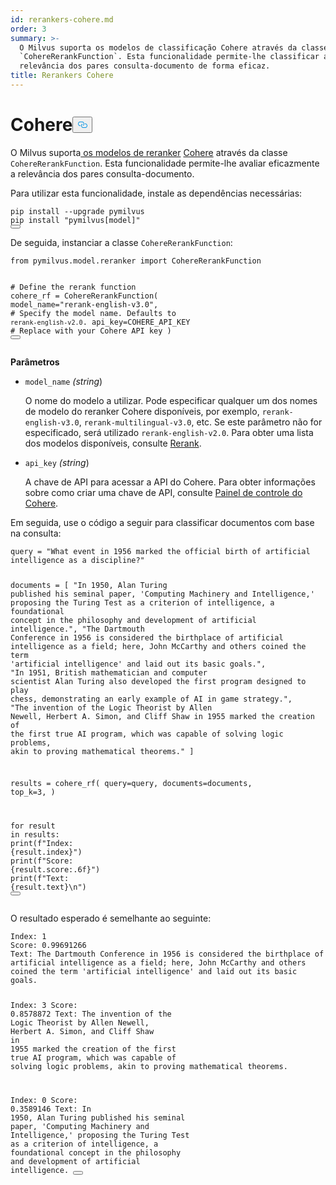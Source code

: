 ```yaml
---
id: rerankers-cohere.md
order: 3
summary: >-
  O Milvus suporta os modelos de classificação Cohere através da classe
  `CohereRerankFunction`. Esta funcionalidade permite-lhe classificar a
  relevância dos pares consulta-documento de forma eficaz.
title: Rerankers Cohere
---
```

<h1 id="Cohere" class="common-anchor-header">Cohere<button data-href="#Cohere" class="anchor-icon" translate="no">
      <svg translate="no"
        aria-hidden="true"
        focusable="false"
        height="20"
        version="1.1"
        viewBox="0 0 16 16"
        width="16"
      >
        <path
          fill="#0092E4"
          fill-rule="evenodd"
          d="M4 9h1v1H4c-1.5 0-3-1.69-3-3.5S2.55 3 4 3h4c1.45 0 3 1.69 3 3.5 0 1.41-.91 2.72-2 3.25V8.59c.58-.45 1-1.27 1-2.09C10 5.22 8.98 4 8 4H4c-.98 0-2 1.22-2 2.5S3 9 4 9zm9-3h-1v1h1c1 0 2 1.22 2 2.5S13.98 12 13 12H9c-.98 0-2-1.22-2-2.5 0-.83.42-1.64 1-2.09V6.25c-1.09.53-2 1.84-2 3.25C6 11.31 7.55 13 9 13h4c1.45 0 3-1.69 3-3.5S14.5 6 13 6z"
        ></path>
      </svg>
    </button></h1><p>O Milvus suporta<a href="https://docs.cohere.com/docs/rerank-2"> os modelos de reranker</a> <a href="https://docs.cohere.com/docs/rerank-2">Cohere</a> através da classe <code translate="no">CohereRerankFunction</code>. Esta funcionalidade permite-lhe avaliar eficazmente a relevância dos pares consulta-documento.</p>
<p>Para utilizar esta funcionalidade, instale as dependências necessárias:</p>
<pre><code translate="no" class="language-bash">pip install --upgrade pymilvus
pip install <span class="hljs-string">&quot;pymilvus[model]&quot;</span>
<button class="copy-code-btn"></button></code></pre>
<p>De seguida, instanciar a classe <code translate="no">CohereRerankFunction</code>:</p>
<pre><code translate="no" class="language-python"><span class="hljs-keyword">from</span> pymilvus.model.reranker <span class="hljs-keyword">import</span> CohereRerankFunction

<span class="hljs-comment"># Define the rerank function</span>
cohere_rf = CohereRerankFunction(
    model_name=<span class="hljs-string">&quot;rerank-english-v3.0&quot;</span>,  <span class="hljs-comment"># Specify the model name. Defaults to `rerank-english-v2.0`.</span>
    api_key=COHERE_API_KEY <span class="hljs-comment"># Replace with your Cohere API key</span>
)
<button class="copy-code-btn"></button></code></pre>
<p><strong>Parâmetros</strong></p>
<ul>
<li><p><code translate="no">model_name</code> <em>(string</em>)</p>
<p>O nome do modelo a utilizar. Pode especificar qualquer um dos nomes de modelo do reranker Cohere disponíveis, por exemplo, <code translate="no">rerank-english-v3.0</code>, <code translate="no">rerank-multilingual-v3.0</code>, etc. Se este parâmetro não for especificado, será utilizado <code translate="no">rerank-english-v2.0</code>. Para obter uma lista dos modelos disponíveis, consulte <a href="https://docs.cohere.com/docs/rerank-2">Rerank</a>.</p></li>
<li><p><code translate="no">api_key</code> <em>(string</em>)</p>
<p>A chave de API para acessar a API do Cohere. Para obter informações sobre como criar uma chave de API, consulte <a href="https://dashboard.cohere.com/api-keys">Painel de controle do Cohere</a>.</p></li>
</ul>
<p>Em seguida, use o código a seguir para classificar documentos com base na consulta:</p>
<pre><code translate="no" class="language-python">query = <span class="hljs-string">&quot;What event in 1956 marked the official birth of artificial intelligence as a discipline?&quot;</span>

documents = [
    <span class="hljs-string">&quot;In 1950, Alan Turing published his seminal paper, &#x27;Computing Machinery and Intelligence,&#x27; proposing the Turing Test as a criterion of intelligence, a foundational concept in the philosophy and development of artificial intelligence.&quot;</span>,
    <span class="hljs-string">&quot;The Dartmouth Conference in 1956 is considered the birthplace of artificial intelligence as a field; here, John McCarthy and others coined the term &#x27;artificial intelligence&#x27; and laid out its basic goals.&quot;</span>,
    <span class="hljs-string">&quot;In 1951, British mathematician and computer scientist Alan Turing also developed the first program designed to play chess, demonstrating an early example of AI in game strategy.&quot;</span>,
    <span class="hljs-string">&quot;The invention of the Logic Theorist by Allen Newell, Herbert A. Simon, and Cliff Shaw in 1955 marked the creation of the first true AI program, which was capable of solving logic problems, akin to proving mathematical theorems.&quot;</span>
]

results = cohere_rf(
    query=query,
    documents=documents,
    top_k=<span class="hljs-number">3</span>,
)

<span class="hljs-keyword">for</span> result <span class="hljs-keyword">in</span> results:
    <span class="hljs-built_in">print</span>(<span class="hljs-string">f&quot;Index: <span class="hljs-subst">{result.index}</span>&quot;</span>)
    <span class="hljs-built_in">print</span>(<span class="hljs-string">f&quot;Score: <span class="hljs-subst">{result.score:<span class="hljs-number">.6</span>f}</span>&quot;</span>)
    <span class="hljs-built_in">print</span>(<span class="hljs-string">f&quot;Text: <span class="hljs-subst">{result.text}</span>\n&quot;</span>)
<button class="copy-code-btn"></button></code></pre>
<p>O resultado esperado é semelhante ao seguinte:</p>
<pre><code translate="no" class="language-python">Index: <span class="hljs-number">1</span>
Score: <span class="hljs-number">0.99691266</span>
Text: The Dartmouth Conference <span class="hljs-keyword">in</span> <span class="hljs-number">1956</span> <span class="hljs-keyword">is</span> considered the birthplace of artificial intelligence <span class="hljs-keyword">as</span> a field; here, John McCarthy <span class="hljs-keyword">and</span> others coined the term <span class="hljs-string">&#x27;artificial intelligence&#x27;</span> <span class="hljs-keyword">and</span> laid <span class="hljs-keyword">out</span> its basic goals.

Index: <span class="hljs-number">3</span>
Score: <span class="hljs-number">0.8578872</span>
Text: The invention of the Logic Theorist <span class="hljs-keyword">by</span> Allen Newell, Herbert A. Simon, <span class="hljs-keyword">and</span> Cliff Shaw <span class="hljs-keyword">in</span> <span class="hljs-number">1955</span> marked the creation of the first <span class="hljs-literal">true</span> AI program, which was capable of solving logic problems, akin to proving mathematical theorems.

Index: <span class="hljs-number">0</span>
Score: <span class="hljs-number">0.3589146</span>
Text: In <span class="hljs-number">1950</span>, Alan Turing published his seminal paper, <span class="hljs-string">&#x27;Computing Machinery and Intelligence,&#x27;</span> proposing the Turing Test <span class="hljs-keyword">as</span> a criterion of intelligence, a foundational concept <span class="hljs-keyword">in</span> the philosophy <span class="hljs-keyword">and</span> development of artificial intelligence.
<button class="copy-code-btn"></button></code></pre>
